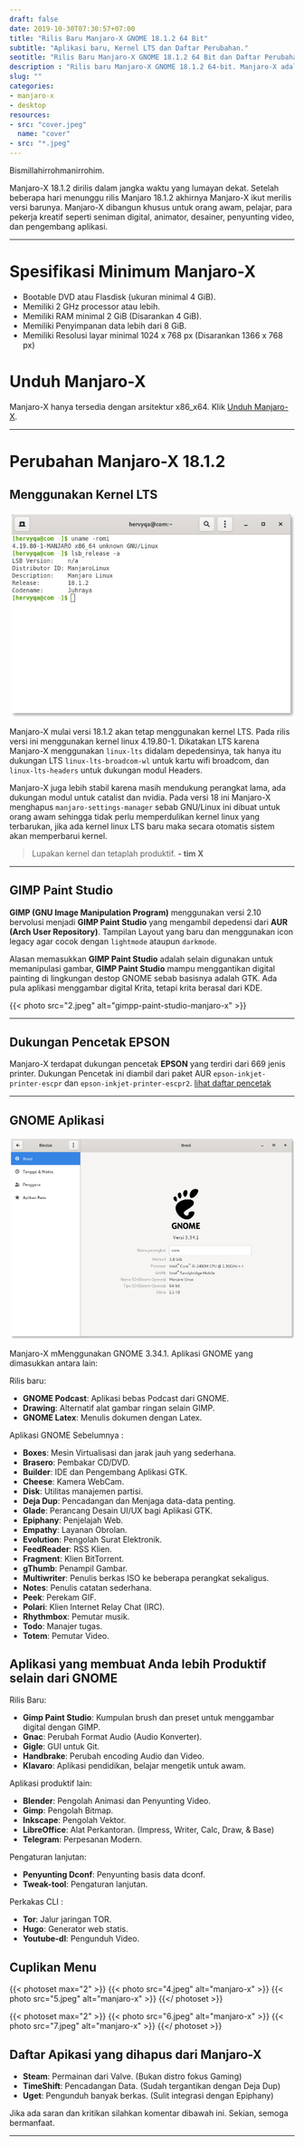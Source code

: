 ```yaml
---
draft: false
date: 2019-10-30T07:30:57+07:00
title: "Rilis Baru Manjaro-X GNOME 18.1.2 64 Bit"
subtitle: "Aplikasi baru, Kernel LTS dan Daftar Perubahan."
seotitle: "Rilis Baru Manjaro-X GNOME 18.1.2 64 Bit dan Daftar Perubahannya."
description : "Rilis baru Manjaro-X GNOME 18.1.2 64-bit. Manjaro-X adalah GNU/Linux dengan Lingkungan Destop GNOME yang dibuat khusus untuk Pengguna Awam, Desainer, Animator, Penyunting Film, dan Developer GTK. Manjaro-X juga menggunakan Linux LTS sebagai kernel baku disetiap rilisnya."
slug: ""
categories:
- manjaro-x
- desktop
resources:
- src: "cover.jpeg"
  name: "cover"
- src: "*.jpeg"
---
```


Bismillahirrohmanirrohim.

Manjaro-X 18.1.2 dirilis dalam jangka waktu yang lumayan dekat. Setelah beberapa hari menunggu rilis Manjaro 18.1.2 akhirnya Manjaro-X ikut merilis versi barunya. Manjaro-X dibangun khusus untuk orang awam, pelajar, para pekerja kreatif seperti seniman digital, animator, desainer, penyunting video, dan pengembang aplikasi.

***

# Spesifikasi Minimum Manjaro-X

- Bootable DVD atau Flasdisk (ukuran minimal 4 GiB).
- Memiliki 2 GHz processor atau lebih.
- Memiliki RAM minimal 2 GiB (Disarankan 4 GiB).
- Memiliki Penyimpanan data lebih dari 8 GiB.
- Memiliki Resolusi layar minimal 1024 x 768 px (Disarankan 1366 x 768 px)

# Unduh Manjaro-X

Manjaro-X hanya tersedia dengan arsitektur x86_x64. Klik [Unduh Manjaro-X](https://osdn.net/projects/manjaro-x/releases/).

***

# Perubahan Manjaro-X 18.1.2

## Menggunakan Kernel LTS

![linux419](1.png)

Manjaro-X mulai versi 18.1.2 akan tetap menggunakan kernel LTS. Pada rilis versi ini menggunakan kernel linux 4.19.80-1. Dikatakan LTS karena Manjaro-X menggunakan `linux-lts` didalam depedensinya, tak hanya itu dukungan LTS `linux-lts-broadcom-wl` untuk kartu wifi broadcom, dan `linux-lts-headers` untuk dukungan modul Headers.

Manjaro-X juga lebih stabil karena masih mendukung perangkat lama, ada dukungan modul untuk catalist dan nvidia. Pada versi 18 ini Manjaro-X menghapus `manjaro-settings-manager` sebab GNU/Linux ini dibuat untuk orang awam sehingga tidak perlu memperdulikan kernel linux yang terbarukan, jika ada kernel linux LTS baru maka secara otomatis sistem akan memperbarui kernel.

> Lupakan kernel dan tetaplah produktif.
> __- tim X__

***

## GIMP Paint Studio

**GIMP (GNU Image Manipulation Program)** menggunakan versi 2.10 bervolusi menjadi **GIMP Paint Studio** yang mengambil depedensi dari **AUR (Arch User Repository)**. Tampilan Layout yang baru dan menggunakan icon legacy agar cocok dengan `lightmode` ataupun `darkmode`.

Alasan memasukkan **GIMP Paint Studio** adalah selain digunakan untuk memanipulasi gambar, **GIMP Paint Studio** mampu menggantikan digital painting di lingkungan destop GNOME sebab basisnya adalah GTK. Ada pula aplikasi menggambar digital Krita, tetapi krita berasal dari KDE.

{{< photo src="2.jpeg" alt="gimpp-paint-studio-manjaro-x" >}}

***

## Dukungan Pencetak EPSON 

Manjaro-X terdapat dukungan pencetak **EPSON** yang terdiri dari 669 jenis printer. Dukungan Pencetak ini diambil dari paket AUR `epson-inkjet-printer-escpr` dan `epson-inkjet-printer-escpr2`.
[lihat daftar pencetak](https://gitlab.com/hervyqa/manjaro-x/raw/master/manjaro-x-epson-list.txt)

***

## GNOME Aplikasi

![gnome](3.png)

Manjaro-X mMenggunakan GNOME 3.34.1. Aplikasi GNOME yang dimasukkan antara lain:

Rilis baru:

* **GNOME Podcast**: Aplikasi bebas Podcast dari GNOME.
* **Drawing**: Alternatif alat gambar ringan selain GIMP.
* **GNOME Latex**: Menulis dokumen dengan Latex.

Aplikasi GNOME Sebelumnya :

* **Boxes**: Mesin Virtualisasi dan jarak jauh yang sederhana.
* **Brasero**: Pembakar CD/DVD.
* **Builder**: IDE dan Pengembang Aplikasi GTK.
* **Cheese**: Kamera WebCam.
* **Disk**: Utilitas manajemen partisi.
* **Deja Dup**: Pencadangan dan Menjaga data-data penting.
* **Glade**: Perancang Desain UI/UX bagi Aplikasi GTK.
* **Epiphany**: Penjelajah Web.
* **Empathy**: Layanan Obrolan.
* **Evolution**: Pengolah Surat Elektronik.
* **FeedReader**: RSS Klien.
* **Fragment**: Klien BitTorrent.
* **gThumb**: Penampil Gambar.
* **Multiwriter**: Penulis berkas ISO ke beberapa perangkat sekaligus.
* **Notes**: Penulis catatan sederhana.
* **Peek**: Perekam GIF.
* **Polari**: Klien Internet Relay Chat (IRC).
* **Rhythmbox**: Pemutar musik.
* **Todo**: Manajer tugas.
* **Totem**: Pemutar Video.

## Aplikasi yang membuat Anda lebih Produktif selain dari GNOME

Rilis Baru:

* **Gimp Paint Studio**: Kumpulan brush dan preset untuk menggambar digital dengan GIMP.
* **Gnac**: Perubah Format Audio (Audio Konverter).
* **Gigle**: GUI untuk Git.
* **Handbrake**: Perubah encoding Audio dan Video.
* **Klavaro**: Aplikasi pendidikan, belajar mengetik untuk awam.

Aplikasi produktif lain:

* **Blender**: Pengolah Animasi dan Penyunting Video.
* **Gimp**: Pengolah Bitmap.
* **Inkscape**: Pengolah Vektor.
* **LibreOffice**: Alat Perkantoran. (Impress, Writer, Calc, Draw, & Base)
* **Telegram**: Perpesanan Modern.

Pengaturan lanjutan:

* **Penyunting Dconf**: Penyunting basis data dconf.
* **Tweak-tool**: Pengaturan lanjutan.
 
Perkakas CLI :

* **Tor**: Jalur jaringan TOR.
* **Hugo**: Generator web statis.
* **Youtube-dl**: Pengunduh Video.

## Cuplikan Menu

{{< photoset max="2" >}}
  {{< photo src="4.jpeg" alt="manjaro-x" >}}
  {{< photo src="5.jpeg" alt="manjaro-x" >}}
{{</ photoset >}}

{{< photoset max="2" >}}
  {{< photo src="6.jpeg" alt="manjaro-x" >}}
  {{< photo src="7.jpeg" alt="manjaro-x" >}}
{{</ photoset >}}

## Daftar Apikasi yang dihapus dari Manjaro-X

* **Steam**: Permainan dari Valve. (Bukan distro fokus Gaming)
* **TimeShift**: Pencadangan Data. (Sudah tergantikan dengan Deja Dup)
* **Uget**: Pengunduh banyak berkas. (Sulit integrasi dengan Epiphany)

Jika ada saran dan kritikan silahkan komentar dibawah ini. Sekian, semoga bermanfaat.
***
